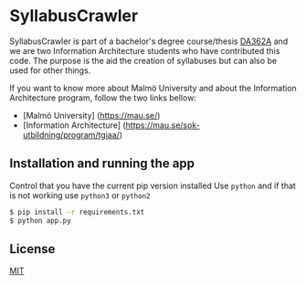 # SyllabusCrawler

SyllabusCrawler is part of a bachelor's degree course/thesis [DA362A](https://utbildningsinfo.mau.se/kurs/da362a/kursplan/20221) and we are two Information Architecture students who have contributed this code. The purpose is the aid the creation of syllabuses but can also be used for other things.

If you want to know more about Malmö University and about the Information Architecture program, follow the two links bellow:

- [Malmö University] (https://mau.se/)
- [Information Architecture] (https://mau.se/sok-utbildning/program/tgiaa/)

## Installation and running the app

Control that you have the current pip version installed
Use ```python``` and if that is not working use ```python3``` or ```python2```

```bash
$ pip install -r requirements.txt
$ python app.py 
```

## License
[MIT](https://choosealicense.com/licenses/mit/)
